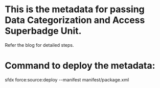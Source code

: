 # This is the metadata for passing Data Categorization and Access Superbadge Unit.
Refer the blog for detailed steps.

# Command to deploy the metadata:
sfdx force:source:deploy --manifest manifest/package.xml